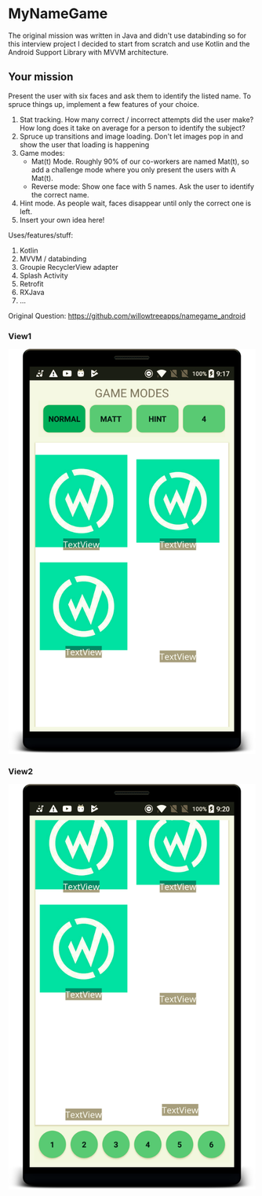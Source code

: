 # MyNameGame

The original mission was written in Java and didn't use databinding so for this interview project I decided to start from scratch and use Kotlin and the Android Support Library with MVVM architecture.

## Your mission

Present the user with six faces and ask them to identify the listed name. To spruce things up, implement a few features of your choice.

1. Stat tracking. How many correct / incorrect attempts did the user make? How long does it take on average for a person to identify the subject?
2. Spruce up transitions and image loading.  Don't let images pop in and show the user that loading is happening
3. Game modes:
    * Mat(t) Mode. Roughly 90% of our co-workers are named Mat(t), so add a challenge mode where you only present the users with A Mat(t).
    * Reverse mode: Show one face with 5 names. Ask the user to identify the correct name.
4. Hint mode. As people wait, faces disappear until only the correct one is left.
5. Insert your own idea here!

Uses/features/stuff:
1. Kotlin
2. MVVM / databinding
3. Groupie RecyclerView adapter
4. Splash Activity
5. Retrofit
6. RXJava
7. ...

Original Question: https://github.com/willowtreeapps/namegame_android

### View1
![Question](https://github.com/SeaRoth/MyNameGame/blob/master/zblLEch.png?raw=true)

### View2
![Question](https://github.com/SeaRoth/MyNameGame/blob/master/OCchBoM.png?raw=true)
